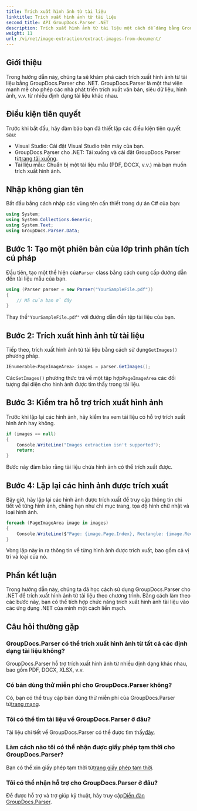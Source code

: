 ```yaml
---
title: Trích xuất hình ảnh từ tài liệu
linktitle: Trích xuất hình ảnh từ tài liệu
second_title: API GroupDocs.Parser .NET
description: Trích xuất hình ảnh từ tài liệu một cách dễ dàng bằng GroupDocs.Parser cho .NET. Khả năng xử lý tài liệu của bạn và hợp lý hóa các tác vụ trích xuất hình ảnh một cách hiệu quả.
weight: 11
url: /vi/net/image-extraction/extract-images-from-document/
---
```

## Giới thiệu
Trong hướng dẫn này, chúng ta sẽ khám phá cách trích xuất hình ảnh từ tài liệu bằng GroupDocs.Parser cho .NET. GroupDocs.Parser là một thư viện mạnh mẽ cho phép các nhà phát triển trích xuất văn bản, siêu dữ liệu, hình ảnh, v.v. từ nhiều định dạng tài liệu khác nhau.
## Điều kiện tiên quyết
Trước khi bắt đầu, hãy đảm bảo bạn đã thiết lập các điều kiện tiên quyết sau:
- Visual Studio: Cài đặt Visual Studio trên máy của bạn.
-  GroupDocs.Parser cho .NET: Tải xuống và cài đặt GroupDocs.Parser từ[trang tải xuống](https://releases.groupdocs.com/parser/net/).
- Tài liệu mẫu: Chuẩn bị một tài liệu mẫu (PDF, DOCX, v.v.) mà bạn muốn trích xuất hình ảnh.

## Nhập không gian tên
Bắt đầu bằng cách nhập các vùng tên cần thiết trong dự án C# của bạn:
```csharp
using System;
using System.Collections.Generic;
using System.Text;
using GroupDocs.Parser.Data;
```
## Bước 1: Tạo một phiên bản của lớp trình phân tích cú pháp
 Đầu tiên, tạo một thể hiện của`Parser` class bằng cách cung cấp đường dẫn đến tài liệu mẫu của bạn.
```csharp
using (Parser parser = new Parser("YourSampleFile.pdf"))
{
    // Mã của bạn ở đây
}
```
 Thay thế`"YourSampleFile.pdf"` với đường dẫn đến tệp tài liệu của bạn.
## Bước 2: Trích xuất hình ảnh từ tài liệu
 Tiếp theo, trích xuất hình ảnh từ tài liệu bằng cách sử dụng`GetImages()` phương pháp.
```csharp
IEnumerable<PageImageArea> images = parser.GetImages();
```
 Các`GetImages()` phương thức trả về một tập hợp`PageImageArea` các đối tượng đại diện cho hình ảnh được tìm thấy trong tài liệu.
## Bước 3: Kiểm tra hỗ trợ trích xuất hình ảnh
Trước khi lặp lại các hình ảnh, hãy kiểm tra xem tài liệu có hỗ trợ trích xuất hình ảnh hay không.
```csharp
if (images == null)
{
    Console.WriteLine("Images extraction isn't supported");
    return;
}
```
Bước này đảm bảo rằng tài liệu chứa hình ảnh có thể trích xuất được.
## Bước 4: Lặp lại các hình ảnh được trích xuất
Bây giờ, hãy lặp lại các hình ảnh được trích xuất để truy cập thông tin chi tiết về từng hình ảnh, chẳng hạn như chỉ mục trang, tọa độ hình chữ nhật và loại hình ảnh.
```csharp
foreach (PageImageArea image in images)
{
    Console.WriteLine($"Page: {image.Page.Index}, Rectangle: {image.Rectangle}, Type: {image.FileType}");
}
```
Vòng lặp này in ra thông tin về từng hình ảnh được trích xuất, bao gồm cả vị trí và loại của nó.

## Phần kết luận
Trong hướng dẫn này, chúng ta đã học cách sử dụng GroupDocs.Parser cho .NET để trích xuất hình ảnh từ tài liệu theo chương trình. Bằng cách làm theo các bước này, bạn có thể tích hợp chức năng trích xuất hình ảnh tài liệu vào các ứng dụng .NET của mình một cách liền mạch.

## Câu hỏi thường gặp
### GroupDocs.Parser có thể trích xuất hình ảnh từ tất cả các định dạng tài liệu không?
GroupDocs.Parser hỗ trợ trích xuất hình ảnh từ nhiều định dạng khác nhau, bao gồm PDF, DOCX, XLSX, v.v.
### Có bản dùng thử miễn phí cho GroupDocs.Parser không?
 Có, bạn có thể truy cập bản dùng thử miễn phí của GroupDocs.Parser từ[trang mạng](https://releases.groupdocs.com/).
### Tôi có thể tìm tài liệu về GroupDocs.Parser ở đâu?
 Tài liệu chi tiết về GroupDocs.Parser có thể được tìm thấy[đây](https://tutorials.groupdocs.com/parser/net/).
### Làm cách nào tôi có thể nhận được giấy phép tạm thời cho GroupDocs.Parser?
 Bạn có thể xin giấy phép tạm thời từ[trang giấy phép tạm thời](https://purchase.groupdocs.com/temporary-license/).
### Tôi có thể nhận hỗ trợ cho GroupDocs.Parser ở đâu?
 Để được hỗ trợ và trợ giúp kỹ thuật, hãy truy cập[Diễn đàn GroupDocs.Parser](https://forum.groupdocs.com/c/parser/17).